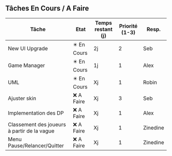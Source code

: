**Tâches En Cours / A Faire**
---

| Tâche | Etat | Temps restant (j) | Priorité (1-3) | Resp.|
|-----------|-----------|-----------|---------|-----|
| New UI Upgrade | ✴️ En Cours | 2j | 2 | Seb
| Game Manager | ✴️ En Cours | 1j | 1 | Alex
| UML | ✴️ En Cours | Xj | 1 | Robin
| Ajuster skin | ❌ A Faire | Xj | 3 | Seb
| Implementation des DP | ❌ A Faire | Xj | 1 | Alex
| Classement des joueurs à partir de la vague| ❌ A Faire| Xj | 1 | Zinedine
| Menu Pause/Relancer/Quitter | ❌ A Faire | Xj | 1 | Zinedine